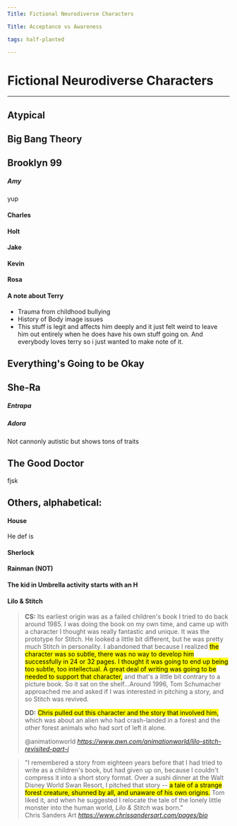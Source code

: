 ```yaml
---
Title: Fictional Neurodiverse Characters

Title: Acceptance vs Awareness

tags: half-planted

---
```


# Fictional Neurodiverse Characters
---

## Atypical
## Big Bang Theory
## Brooklyn 99

##### Amy
 
 yup
 
#### Charles

#### Holt
 

#### Jake

#### Kevin

#### Rosa


#### A note about Terry
- Trauma from childhood bullying
- History of Body image issues
- This stuff is legit and affects him deeply and it just felt weird to leave him out entirely when he does have his own stuff going on. And everybody loves terry so i just wanted to make note of it.
 




## Everything's Going to be Okay


## She-Ra

##### Entrapa 

##### Adora
Not cannonly autistic but shows tons of traits



## The Good Doctor


fjsk

## Others, alphabetical:

#### House 
He def is



#### Sherlock

#### Rainman (NOT)

#### The kid in Umbrella activity starts with an H

#### Lilo & Stitch



<blockquote class="quoteback" darkmode="" data-title="Lilo%20%26%20Stitch%20Revisited%3A%20Part%20I" data-author="@animationworld" cite="https://www.awn.com/animationworld/lilo-stitch-revisited-part-i">
<strong>CS:</strong> Its earliest origin was as a failed children's book I tried to do back around 1985. I was doing the book on my own time, and came up with a character I thought was really fantastic and unique. It was the prototype for Stitch. He looked a little bit different, but he was pretty much Stitch in personality. I abandoned that because I realized <mark>the character was so subtle, there was no way to develop him successfully in 24 or 32 pages. I thought it was going to end up being too subtle, too intellectual. A great deal of writing was going to be needed to support that character,</mark> and that's a little bit contrary to a picture book. So it sat on the shelf...Around 1996, Tom Schumacher approached me and asked if I was interested in pitching a story, and so Stitch was revived.
<p><strong>DD:</strong> <mark>Chris pulled out this character and the story that involved him,</mark> which was about an alien who had crash-landed in a forest and the other forest animals who had sort of left it alone.
<footer>@animationworld<cite> <a href="https://www.awn.com/animationworld/lilo-stitch-revisited-part-i">https://www.awn.com/animationworld/lilo-stitch-revisited-part-i</a></cite></footer>
</blockquote><script note="" src="https://cdn.jsdelivr.net/gh/Blogger-Peer-Review/quotebacks@1/quoteback.js"></script>

<p>
<blockquote class="quoteback" darkmode="" data-title="bio" data-author="Chris Sanders Art" cite="https://www.chrissandersart.com/pages/bio">
 "I remembered a story from eighteen years before that I had tried to write as a children's book, but had given up on, because I couldn't compress it into a short story format. Over a sushi dinner at the Walt Disney World Swan Resort, I pitched that story -- <mark>a tale of a strange forest creature, shunned by all, and unaware of his own origins.</mark> Tom liked it, and when he suggested I relocate the tale of the lonely little monster into the human world, <em>Lilo &amp; Stitch</em> was born."
<footer>Chris Sanders Art <cite><a href="https://www.chrissandersart.com/pages/bio">https://www.chrissandersart.com/pages/bio</a></cite></footer>
</blockquote>
<script note="" src="https://cdn.jsdelivr.net/gh/Blogger-Peer-Review/quotebacks@1/quoteback.js"></script>